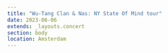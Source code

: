 ```yaml
---
title: "Wu-Tang Clan & Nas: NY State Of Mind tour"
date: 2023-06-06
extends: _layouts.concert
section: body
location: Amsterdam
---
```

